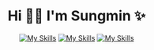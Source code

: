 <div align="center">

# Hi 👋🏻 I'm Sungmin ✨

</div>

<div align="center">

[![My Skills](https://skillicons.dev/icons?i=react,js,ts)](https://skillicons.dev) 
[![My Skills](https://skillicons.dev/icons?i=c,py,java)](https://skillicons.dev) 
[![My Skills](https://skillicons.dev/icons?i=discord,figma,git,github,notion,vscode)](https://skillicons.dev)

</div>
